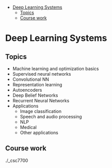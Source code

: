 - [Deep Learning Systems](#sec-1)
  - [Topics](#sec-1-1)
  - [Course work](#sec-1-2)

# Deep Learning Systems<a id="orgheadline3"></a>

## Topics<a id="orgheadline1"></a>

-   Machine learning and optimization basics
-   Supervised neural networks
-   Convolutional NN
-   Representation learning
-   Autoencoders
-   Deep Belief Networks
-   Recurrent Neural Networks
-   Applications
    -   Image classification
    -   Speech and audio processing
    -   NLP
    -   Medical
    -   Other applications

## Course work<a id="orgheadline2"></a>

./\_csc7700
